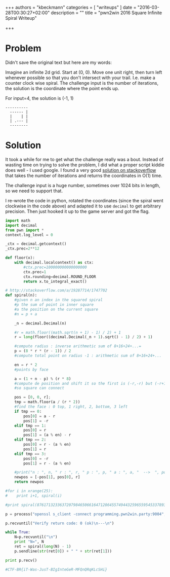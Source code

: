 +++
authors = "kbeckmann"
categories = [ "writeups" ]
date = "2016-03-28T00:30:27+02:00"
description = ""
title = "pwn2win 2016 Square Infinite Spiral Writeup"

+++

# Problem

Didn't save the original text but here are my words:

Imagine an infinite 2d grid. Start at (0, 0). Move one unit right, then turn left whenever possible so that you don't intersect with your trail. I.e. make a counter clock wise spiral. The challenge input is the number of iterations, the solution is the coordinate where the point ends up.

For input=4, the solution is (-1, 1)
```
----------
  ------ |
  |    | |
  | .--- |
  --------

```


# Solution

It took a while for me to get what the challenge really was a bout. Instead of wasting time on trying to solve the problem, I did what a proper script kiddie does well - I used google. I found a very good [solution on stackoverflow](http://stackoverflow.com/a/19287714/1747702) that takes the number of iterations and returns the coordinates in O(1) time.

The challenge input is a huge number, sometimes over 1024 bits in length, so we need to support that.

I re-wrote the code in python, rotated the coordinates (since the spiral went clockwise in the code above) and adapted it to use `decimal` to get arbitrary precision. Then just hooked it up to the game server and got the flag.

```python
import math
import decimal
from pwn import *
context.log_level = 0

_ctx = decimal.getcontext()
_ctx.prec=2**12

def floor(x):
    with decimal.localcontext() as ctx:
        #ctx.prec=100000000000000000
        ctx.prec=1
        ctx.rounding=decimal.ROUND_FLOOR
        return x.to_integral_exact()

# http://stackoverflow.com/a/19287714/1747702
def spiral(n):
    #given n an index in the squared spiral
    #p the sum of point in inner square
    #a the position on the current square
    #n = p + a

    _n = decimal.Decimal(n)

    #r = math.floor((math.sqrt(n + 1) - 1) / 2) + 1
    r = long(floor((decimal.Decimal(_n + 1).sqrt() - 1) / 2) + 1)

    #compute radius : inverse arithmetic sum of 8+16+24+...=
    p = (8 * r * (r - 1)) / 2
    #compute total point on radius -1 : arithmetic sum of 8+16+24+...

    en = r * 2
    #points by face

    a = (1 + n - p) % (r * 8)
    #compute de position and shift it so the first is (-r,-r) but (-r+1,-r)
    #so square can connect

    pos = [0, 0, r];
    tmp = math.floor(a / (r * 2))
    #find the face : 0 top, 1 right, 2, bottom, 3 left
    if tmp == 0:
        pos[0] = a - r
        pos[1] = -r
    elif tmp == 1:
        pos[0] = r
        pos[1] = (a % en) - r
    elif tmp == 2:
        pos[0] = r - (a % en)
        pos[1] = r
    elif tmp == 3:
        pos[0] = -r
        pos[1] = r - (a % en)

    #print("n : ", n, " r : ", r, " p : ", p, " a : ", a, "  -->  ", pos)
    newpos = [-pos[1], pos[0], r]
    return newpos

#for i in xrange(25):
#    print i+1, spiral(i)

#print spiral(87617132336372079846506616471286455749443259655954533789357600981378524569118335678751536947646080176816437606601550323221987024289898039719680451033326652052129641143066615453270361535742146132971398209593358690841000867875335581644900086496061447470988285895603240925546341429765197561195418284611512072176183221118915681135559699902117689293065428013532910524117825539447351947261308698064828704511533056969797355257686729816425986743810441213016227815358114008621623753229561235048044)

p = process("openssl s_client -connect programming.pwn2win.party:9004", shell=True)

p.recvuntil("Verify return code: 0 (ok)\n---\n")

while True:
    N=p.recvuntil("\n")
    print "N=", N
    ret = spiral(long(N) - 1)
    p.sendline(str(ret[0]) + " " + str(ret[1]))

print p.recv()

#CTF-BR{iT-Was-JusT-BIgInteGeR-MFQnQRqKLcSHi}

```
